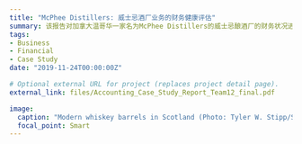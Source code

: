 ```yaml
---
title: "McPhee Distillers: 威士忌酒厂业务的财务健康评估"
summary: 该报告对加拿大温哥华一家名为McPhee Distillers的威士忌酿酒厂的财务状况进行了分析和评估。
tags:
- Business
- Financial
- Case Study
date: "2019-11-24T00:00:00Z"

# Optional external URL for project (replaces project detail page).
external_link: files/Accounting_Case_Study_Report_Team12_final.pdf

image:
  caption: "Modern whiskey barrels in Scotland (Photo: Tyler W. Stipp/Shutterstock)"
  focal_point: Smart
---
```


